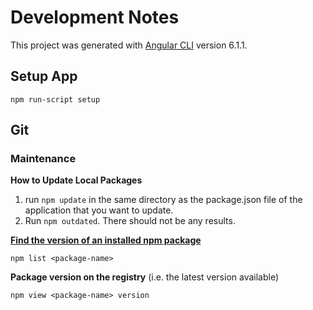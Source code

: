 # Development Notes

This project was generated with [Angular CLI](https://github.com/angular/angular-cli) version 6.1.1.

## Setup App

```
npm run-script setup
```

## Git

### Maintenance

**How to Update Local Packages**
1. run `npm update` in the same directory as the package.json file of the application that you want to update.
2. Run `npm outdated`. There should not be any results.

**[Find the version of an installed npm package](https://stackoverflow.com/questions/10972176/find-the-version-of-an-installed-npm-package)**
```
npm list <package-name>
```
**Package version on the registry** (i.e. the latest version available)
```
npm view <package-name> version
```
